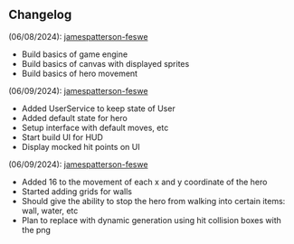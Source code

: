 ## Changelog

(06/08/2024): [jamespatterson-feswe](https://www.linkedin.com/in/james-earl-patterson/)

- Build basics of game engine
- Build basics of canvas with displayed sprites
- Build basics of hero movement

(06/09/2024): [jamespatterson-feswe](https://www.linkedin.com/in/james-earl-patterson/)

- Added UserService to keep state of User
- Added default state for hero
- Setup interface with default moves, etc
- Start build UI for HUD
- Display mocked hit points on UI

(06/09/2024): [jamespatterson-feswe](https://www.linkedin.com/in/james-earl-patterson/)
- Added 16 to the movement of each x and y coordinate of the hero
- Started adding grids for walls
- Should give the ability to stop the hero from walking into certain items: wall, water, etc
- Plan to replace with dynamic generation using hit collision boxes with the png